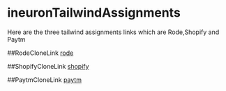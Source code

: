 # ineuronTailwindAssignments
Here are the three tailwind assignments links which are Rode,Shopify and Paytm

##RodeCloneLink
[rode](https://github.com/Veddadhich1997/rode-clone)

##ShopifyCloneLink
[shopify](https://github.com/Veddadhich1997/shopifyclone)

##PaytmCloneLink
[paytm](https://github.com/Veddadhich1997/Paytmclone)
